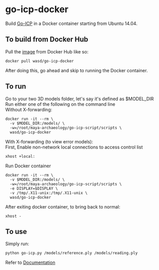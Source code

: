 # go-icp-docker
Build [Go-ICP](http://jlyang.org/go-icp/) in a Docker container starting from Ubuntu 14.04.

## To build from Docker Hub
Pull the [image](https://hub.docker.com/r/wasd/go-icp-docker/) from Docker Hub like so:
```
docker pull wasd/go-icp-docker
```
After doing this, go ahead and skip to running the Docker container.

## To run
Go to your two 3D models folder, let's say it's defined as $MODEL_DIR  
Run either one of the following on the command line  
Without X-forwarding:
```
docker run -it --rm \
  -v $MODEL_DIR:/models/ \
  -w=/root/maya-archaeology/go-icp-script/scripts \
  wasd/go-icp-docker
```
With X-forwarding (to view error models):  
First, Enable non-network local connections to access control list
```
xhost +local:
```
Run Docker container
```
docker run -it --rm \
  -v $MODEL_DIR:/models/ \
  -w=/root/maya-archaeology/go-icp-script/scripts \
  -e DISPLAY=$DISPLAY \
  -v /tmp/.X11-unix:/tmp/.X11-unix \
  wasd/go-icp-docker
```
After exiting docker container, to bring back to normal:
```
xhost -
```

## To use
Simply run:
```
python go-icp.py /models/reference.ply /models/reading.ply
```
Refer to [Documentation](https://github.com/UCSD-E4E/maya-archaeology#go-icp-script)
